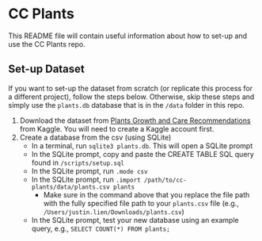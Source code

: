 # CC Plants
This README file will contain useful information about how to set-up and use the CC Plants repo.

## Set-up Dataset

If you want to set-up the dataset from scratch (or replicate this process for a different project), follow the steps below. Otherwise, skip these steps and simply use the `plants.db` database that is in the `/data` folder in this repo.

1. Download the dataset from [Plants Growth and Care Recommendations](https://www.kaggle.com/datasets/aribashafaqat/plants-growth-and-care-recommendations/data) from Kaggle. You will need to create a Kaggle account first.
2. Create a database from the csv (using SQLite)
    * In a terminal, run `sqlite3 plants.db`. This will open a SQLite prompt
    * In the SQLite prompt, copy and paste the CREATE TABLE SQL query found in `/scripts/setup.sql`
    * In the SQLite prompt, run `.mode csv` 
    * In the SQLite prompt, run `.import /path/to/cc-plants/data/plants.csv plants`
        * Make sure in the command above that you replace the file path with the fully specified file path to your `plants.csv` file (e.g., `/Users/justin.lien/Downloads/plants.csv`)
    * In the SQLite prompt, test your new database using an example query, e.g., `SELECT COUNT(*) FROM plants;`